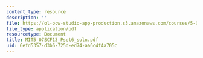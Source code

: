 ```yaml
---
content_type: resource
description: ''
file: https://ol-ocw-studio-app-production.s3.amazonaws.com/courses/5-07sc-biological-chemistry-i-fall-2013/6efd5357d3b6725ded74aa6c4f4a705c_MIT5_07SCF13_Pset6_soln.pdf
file_type: application/pdf
resourcetype: Document
title: MIT5_07SCF13_Pset6_soln.pdf
uid: 6efd5357-d3b6-725d-ed74-aa6c4f4a705c
---
```

